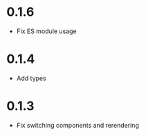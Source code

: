 # 0.1.6

- Fix ES module usage

# 0.1.4

- Add types

# 0.1.3

- Fix switching components and rerendering
